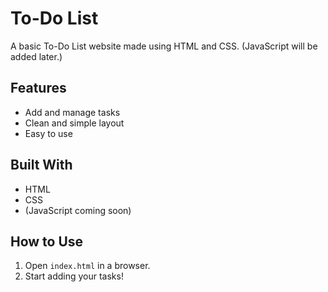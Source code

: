 # To-Do List

A basic To-Do List website made using HTML and CSS. (JavaScript will be added later.)

## Features

- Add and manage tasks
- Clean and simple layout
- Easy to use

## Built With

- HTML
- CSS
- (JavaScript coming soon)

## How to Use

1. Open `index.html` in a browser.
2. Start adding your tasks!
